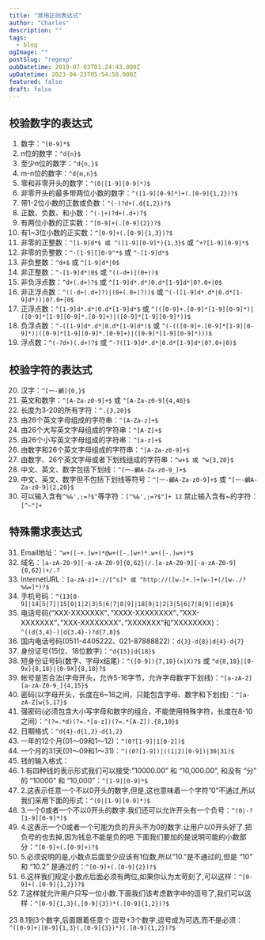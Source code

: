 ```yaml
---
title: "常用正则表达式"
author: "Charles"
description: ""
tags:
  - blog
ogImage: ""
postSlug: "regexp"
pubDatetime: 2019-07-03T01:24:43.000Z
upDatetime: 2023-04-23T05:54:58.000Z
featured: false
draft: false
---
```


## 校验数字的表达式

1. 数字：`^[0-9]*$`
2. n位的数字：`^d{n}$`
3. 至少n位的数字：`^d{n,}$`
4. m-n位的数字：`^d{m,n}$`
5. 零和非零开头的数字：`^(0|[1-9][0-9]*)$`
6. 非零开头的最多带两位小数的数字：`^([1-9][0-9]*)+(.[0-9]{1,2})?$`
7. 带1-2位小数的正数或负数：`^(-)?d+(.d{1,2})?$`
8. 正数、负数、和小数：`^(-|+)?d+(.d+)?$`
9. 有两位小数的正实数：`^[0-9]+(.[0-9]{2})?$`
10. 有1~3位小数的正实数：`^[0-9]+(.[0-9]{1,3})?$`
11. 非零的正整数：`^[1-9]d*$ 或 ^([1-9][0-9]*){1,3}$` 或 `^+?[1-9][0-9]*$`
12. 非零的负整数：`^-[1-9][]0-9"*$` 或 `^-[1-9]d*$`
13. 非负整数：`^d+$` 或 `^[1-9]d*|0$`
14. 非正整数：`^-[1-9]d*|0$` 或 `^((-d+)|(0+))$`
15. 非负浮点数：`^d+(.d+)?$` 或 `^[1-9]d*.d*|0.d*[1-9]d*|0?.0+|0$`
16. 非正浮点数：`^((-d+(.d+)?)|(0+(.0+)?))$` 或 `^(-([1-9]d*.d*|0.d*[1-9]d*))|0?.0+|0$`
17. 正浮点数：`^[1-9]d*.d*|0.d*[1-9]d*$` 或 `^(([0-9]+.[0-9]*[1-9][0-9]*)|([0-9]*[1-9][0-9]*.[0-9]+)|([0-9]*[1-9][0-9]*))$`
18. 负浮点数：`^-([1-9]d*.d*|0.d*[1-9]d*)$` 或 `^(-(([0-9]+.[0-9]*[1-9][0-9]*)|([0-9]*[1-9][0-9]*.[0-9]+)|([0-9]*[1-9][0-9]*)))$`
19. 浮点数：`^(-?d+)(.d+)?$` 或 `^-?([1-9]d*.d*|0.d*[1-9]d*|0?.0+|0)$`

## 校验字符的表达式

20. 汉字：`^[一-龥]{0,}$`
21. 英文和数字：`^[A-Za-z0-9]+$` 或 `^[A-Za-z0-9]{4,40}$`
22. 长度为3-20的所有字符：`^.{3,20}$`
23. 由26个英文字母组成的字符串：`^[A-Za-z]+$`
24. 由26个大写英文字母组成的字符串：`^[A-Z]+$`
25. 由26个小写英文字母组成的字符串：`^[a-z]+$`
26. 由数字和26个英文字母组成的字符串：`^[A-Za-z0-9]+$`
27. 由数字、26个英文字母或者下划线组成的字符串：`^w+$ 或 ^w{3,20}$`
28. 中文、英文、数字包括下划线：`^[一-龥A-Za-z0-9_]+$`
29. 中文、英文、数字但不包括下划线等符号：`^[一-龥A-Za-z0-9]+$` 或 `^[一-龥A-Za-z0-9]{2,20}$`
30. 可以输入含有`^%&',;=?$"`等字符：`[^%&',;=?$"]+ 12` 禁止输入含有~的字符：`[^~"]+`

## 特殊需求表达式

31. Email地址：`^w+([-+.]w+)*@w+([-.]w+)*.w+([-.]w+)*$`
32. 域名：`[a-zA-Z0-9][-a-zA-Z0-9]{0,62}(/.[a-zA-Z0-9][-a-zA-Z0-9]{0,62})+/.?`
33. InternetURL：`[a-zA-z]+://[^s]* 或 ^http://([w-]+.)+[w-]+(/[w-./?%&=]*)?$`
34. 手机号码：`^(13[0-9]|14[5|7]|15[0|1|2|3|5|6|7|8|9]|18[0|1|2|3|5|6|7|8|9])d{8}$`
35. 电话号码(“XXX-XXXXXXX”、”XXXX-XXXXXXXX”、”XXX-XXXXXXX”、”XXX-XXXXXXXX”、”XXXXXXX”和”XXXXXXXX)：`^((d{3,4}-)|d{3.4}-)?d{7,8}$`
36. 国内电话号码(0511-4405222、021-87888822)：`d{3}-d{8}|d{4}-d{7}`
37. 身份证号(15位、18位数字)：`^d{15}|d{18}$`
38. 短身份证号码(数字、字母x结尾)：`^([0-9]){7,18}(x|X)?$` 或 `^d{8,18}|[0-9x]{8,18}|[0-9X]{8,18}?$`
39. 帐号是否合法(字母开头，允许5-16字节，允许字母数字下划线)：`^[a-zA-Z][a-zA-Z0-9_]{4,15}$`
40. 密码(以字母开头，长度在6~18之间，只能包含字母、数字和下划线)：`^[a-zA-Z]w{5,17}$`
41. 强密码(必须包含大小写字母和数字的组合，不能使用特殊字符，长度在8-10之间)：`^(?=.*d)(?=.*[a-z])(?=.*[A-Z]).{8,10}$`
42. 日期格式：`^d{4}-d{1,2}-d{1,2}`
43. 一年的12个月(01～09和1～12)：`^(0?[1-9]|1[0-2])$`
44. 一个月的31天(01～09和1～31)：`^((0?[1-9])|((1|2)[0-9])|30|31)$`
45. 钱的输入格式：
46. 1.有四种钱的表示形式我们可以接受:”10000.00” 和 “10,000.00”, 和没有 “分” 的 “10000” 和 “10,000”：`^[1-9][0-9]*$`
47. 2.这表示任意一个不以0开头的数字,但是,这也意味着一个字符”0”不通过,所以我们采用下面的形式：`^(0|[1-9][0-9]*)$`
48. 3.一个0或者一个不以0开头的数字.我们还可以允许开头有一个负号：`^(0|-?[1-9][0-9]*)$`
49. 4.这表示一个0或者一个可能为负的开头不为0的数字.让用户以0开头好了.把负号的也去掉,因为钱总不能是负的吧.下面我们要加的是说明可能的小数部分：`^[0-9]+(.[0-9]+)?$`
50. 5.必须说明的是,小数点后面至少应该有1位数,所以”10.”是不通过的,但是 “10” 和 “10.2” 是通过的：`^[0-9]+(.[0-9]{2})?$`
51. 6.这样我们规定小数点后面必须有两位,如果你认为太苛刻了,可以这样：`^[0-9]+(.[0-9]{1,2})?$`
52. 7.这样就允许用户只写一位小数.下面我们该考虑数字中的逗号了,我们可以这样：`^[0-9]{1,3}(,[0-9]{3})*(.[0-9]{1,2})?$`

23 8.1到3个数字,后面跟着任意个 逗号+3个数字,逗号成为可选,而不是必须：`^([0-9]+|[0-9]{1,3}(,[0-9]{3})*)(.[0-9]{1,2})?$`
